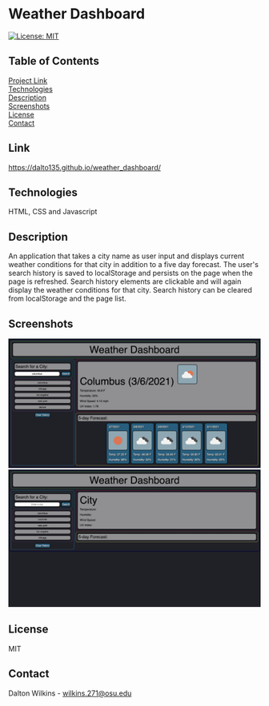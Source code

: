 # Weather Dashboard

[![License: MIT](https://img.shields.io/badge/License-MIT-blue.svg)](https://opensource.org/licenses/MIT)

## Table of Contents
[Project Link](#Link)  
[Technologies](#Technologies)  
[Description](#Description)  
[Screenshots](#Screenshots)  
[License](#License)  
[Contact](#Contact)

## Link
https://dalto135.github.io/weather_dashboard/

## Technologies
HTML, CSS and Javascript

## Description
An application that takes a city name as user input and displays current weather conditions for that city in addition to a five day forecast. The user's search history is saved to localStorage and persists on the page when the page is refreshed. Search history elements are clickable and will again display the weather conditions for that city. Search history can be cleared from localStorage and the page list.

## Screenshots
![Screenshot 1](images/screenshot1.png)
![Screenshot 2](images/screenshot2.png)

## License
MIT

## Contact
Dalton Wilkins - wilkins.271@osu.edu
